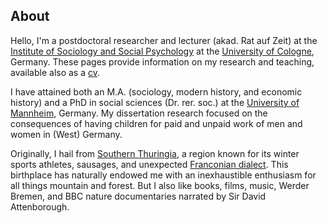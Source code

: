 
## About

Hello, I'm a postdoctoral researcher and lecturer (akad. Rat auf Zeit) at the [Institute of Sociology and Social Psychology](http://www.iss-wiso.uni-koeln.de/en/) at the [University of Cologne](https://www.portal.uni-koeln.de/index.php?id=9441\&L=1), Germany. These pages provide information on my research and teaching, available also as a [<span class="badge">cv</span>](https://www.dropbox.com/s/cklf1o689gx7jvx/cv_kuehhirt_fira.pdf?dl=0).

I have attained both an M.A. (sociology, modern history, and economic history) and a PhD in social sciences (Dr. rer. soc.) at the [University of Mannheim](https://www.uni-mannheim.de/en/), Germany. My dissertation research focused on the consequences of having children for paid and unpaid work of men and women in (West) Germany. 

Originally, I hail from [Southern Thuringia](https://en.wikipedia.org/wiki/South_Thuringia), a region known for its winter sports athletes, sausages, and unexpected [Franconian dialect](http://www.personal.uni-jena.de/~x8wisu/dialektforschung/dialektgebiete/hennebergisch/sprachprobehennebergisch.html). This birthplace has naturally endowed me with an inexhaustible enthusiasm for all things mountain and forest. But I also like books, films, music, Werder Bremen, and BBC nature documentaries narrated by Sir David Attenborough.
